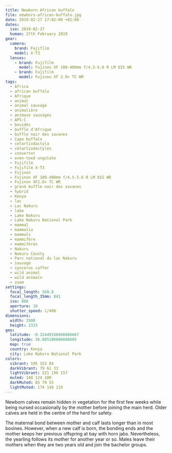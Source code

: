 ```yaml
---
title: Newborn African buffalo
file: newborn-african-buffalo.jpg
date: 2019-02-27 17:02:00 +02:00
dates:
  iso: 2019-02-27
  human: 27th February 2019
gear:
  camera:
    brand: Fujifilm
    model: X-T3
  lenses:
    - brand: Fujifilm
      model: Fujinon XF 100-400mm f/4.5-5.6 R LM OIS WR
    - brand: Fujifilm
      model: Fujinon XF 2.0× TC WR
tags:
  - Africa
  - african buffalo
  - Afrique
  - animal
  - animal sauvage
  - animalière
  - animaux sauvages
  - APS-C
  - bovidés
  - buffle d'Afrique
  - buffle noir des savanes
  - Cape buffalo
  - cetartiodactyla
  - cétartiodactyles
  - converter
  - even-toed ungulate
  - Fujifilm
  - Fujifilm X-T3
  - Fujinon
  - Fujinon XF 100-400mm f/4.5-5.6 R LM OIS WR
  - Fujinon XF2.0× TC WR
  - grand buffle noir des savanes
  - hybrid
  - Kenya
  - lac
  - Lac Nakuru
  - lake
  - Lake Nakuru
  - Lake Nakuru National Park
  - mammal
  - mammalia
  - mammals
  - mammifère
  - mammifères
  - Nakuru
  - Nakuru County
  - Parc national du lac Nakuru
  - sauvage
  - syncerus caffer
  - wild animal
  - wild animals
  - zoom
settings:
  focal_length: 560.8
  focal_length_35mm: 841
  iso: 800
  aperture: 10
  shutter_speed: 1/400
dimensions:
  width: 3500
  height: 2333
geo:
  latitude: -0.31449166666666667
  longitude: 36.085186666666665
  map: true
  country: Kenya
  city: Lake Nakuru National Park
colors:
  vibrant: 195 153 84
  darkVibrant: 79 61 33
  lightVibrant: 221 196 157
  muted: 148 124 100
  darkMuted: 85 70 55
  lightMuted: 174 148 119
---
```


Newborn calves remain hidden in vegetation for the first few weeks while being nursed occasionally by the mother before joining the main herd. Older calves are held in the centre of the herd for safety.

The maternal bond between mother and calf lasts longer than in most bovines. However, when a new calf is born, the bonding ends and the mother keeps her previous offspring at bay with horn jabs. Nevertheless, the yearling follows its mother for another year or so. Males leave their mothers when they are two years old and join the bachelor groups.
